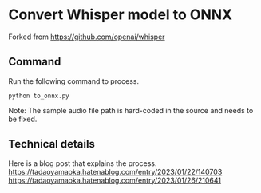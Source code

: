 # Convert Whisper model to ONNX

Forked from https://github.com/openai/whisper

## Command
Run the following command to process.
```
python to_onnx.py
```
Note: The sample audio file path is hard-coded in the source and needs to be fixed.

## Technical details
Here is a blog post that explains the process.  
https://tadaoyamaoka.hatenablog.com/entry/2023/01/22/140703  
https://tadaoyamaoka.hatenablog.com/entry/2023/01/26/210641
